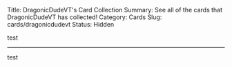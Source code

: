 Title: DragonicDudeVT's Card Collection
Summary: See all of the cards that DragonicDudeVT has collected!
Category: Cards
Slug: cards/dragonicdudevt
Status: Hidden

test

---
test